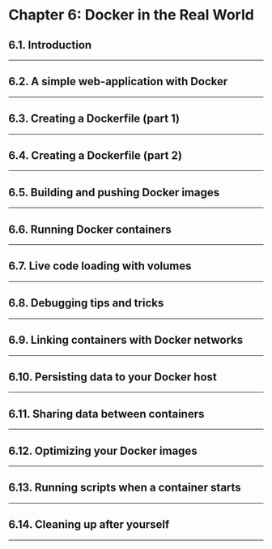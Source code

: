 # Chapter 6: Docker in the Real World

## 6.1. Introduction
--------------------



## 6.2. A simple web-application with Docker
--------------------------------------------



## 6.3. Creating a Dockerfile (part 1)
--------------------------------------



## 6.4. Creating a Dockerfile (part 2)
--------------------------------------



## 6.5. Building and pushing Docker images
------------------------------------------



## 6.6. Running Docker containers
---------------------------------



## 6.7. Live code loading with volumes
--------------------------------------



## 6.8. Debugging tips and tricks
---------------------------------



## 6.9. Linking containers with Docker networks
-----------------------------------------------



## 6.10. Persisting data to your Docker host
--------------------------------------------



## 6.11. Sharing data between containers
----------------------------------------



## 6.12. Optimizing your Docker images
--------------------------------------



## 6.13. Running scripts when a container starts
------------------------------------------------



## 6.14. Cleaning up after yourself
-----------------------------------


